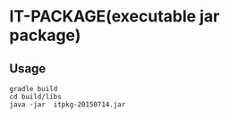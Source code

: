 IT-PACKAGE(executable jar package)
===============================

## Usage
    gradle build 
    cd build/libs
    java -jar  itpkg-20150714.jar
    
